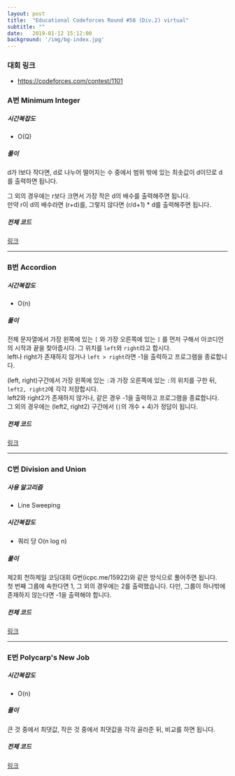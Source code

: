 ```yaml
---
layout: post
title:  "Educational Codeforces Round #58 (Div.2) virtual"
subtitle: ""
date:   2019-01-12 15:12:00
background: '/img/bg-index.jpg'
---
```


### 대회 링크
* https://codeforces.com/contest/1101

### A번 Minimum Integer

##### 시간복잡도
* O(Q)

##### 풀이
d가 l보다 작다면, d로 나누어 떨어지는 수 중에서 범위 밖에 있는 최솟값이 d이므로 d를 출력하면 됩니다.

그 외의 경우에는 r보다 크면서 가장 작은 d의 배수를 출력해주면 됩니다.<br>
만약 r이 d의 배수라면 (r+d)를, 그렇지 않다면 (r/d+1) * d를 출력해주면 됩니다.

##### 전체 코드
<a href = "https://codeforces.com/contest/1101/submission/48266764">링크</a>

<hr>

### B번 Accordion

##### 시간복잡도
* O(n)

##### 풀이
전체 문자열에서 가장 왼쪽에 있는 `[` 와 가장 오른쪽에 있는 `]` 를 먼저 구해서 아코디언의 시작과 끝을 찾아줍시다. 그 위치를 `left`와 `right`라고 합시다.<br>
left나 right가 존재하지 않거나 `left > right`라면 -1을 출력하고 프로그램을 종료합니다.

(left, right)구간에서 가장 왼쪽에 있는 `:`과 가장 오른쪽에 있는 `:`의 위치를 구한 뒤, `left2, right2`에 각각 저장합시다.<br>
left2와 right2가 존재하지 않거나, 같은 경우 -1을 출력하고 프로그램을 종료합니다.<br>
그 외의 경우에는 (left2, right2) 구간에서 (`|`의 개수 + 4)가 정답이 됩니다.

##### 전체 코드
<a href = "https://codeforces.com/contest/1101/submission/48317871">링크</a>

<hr>

### C번 Division and Union

##### 사용 알고리즘
* Line Sweeping

##### 시간복잡도
* 쿼리 당 O(n log n)

##### 풀이
제2회 천하제일 코딩대회 G번(icpc.me/15922)와 같은 방식으로 풀어주면 됩니다.<br>
첫 번째 그룹에 속한다면 1, 그 외의 경우에는 2를 출력했습니다. 다만, 그룹이 하나밖에 존재하지 않는다면 -1을 출력해야 합니다.

##### 전체 코드
<a href = "https://codeforces.com/contest/1101/submission/48267697">링크</a>

<hr>

### E번 Polycarp's New Job

##### 시간복잡도
* O(n)

##### 풀이
큰 것 중에서 최댓값, 작은 것 중에서 최댓값을 각각 골라준 뒤, 비교를 하면 됩니다.

##### 전체 코드
<a href = "https://codeforces.com/contest/1101/submission/48268187">링크</a>
